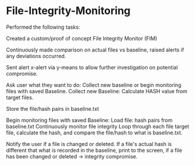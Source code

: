 # File-Integrity-Monitoring
Performed the following tasks:

Created a custom/proof of concept File Integrity Monitor (FIM)

Continuously made comparison on actual files vs baseline, raised alerts if any deviations occurred.

Sent alert x-alert via y-means to allow further investigation on potential compromise.

Ask user what they want to do:  Collect new baseline or begin monitoring files with saved Baseline. Collect new Baseline: Calculate HASH value from target files.

Store the file/hash pairs in baseline.txt

Begin monitoring files with saved Baseline: Load file: hash pairs from baseline.txt
Continuously monitor file integrity Loop through each file target file, calculate the hash, and compare the file/hash to what is baseline.txt.

Notify the user if a file is changed or deleted. If a file's actual hash is different that what is recorded in the baseline, print to the screen,
if a  file has been changed or deleted → integrity compromise.


